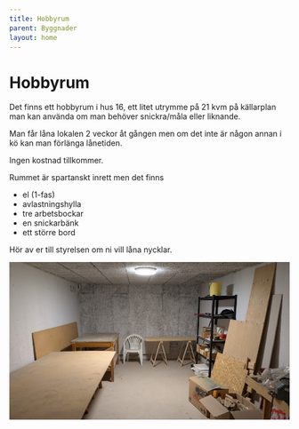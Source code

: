 ```yaml
---
title: Hobbyrum
parent: Byggnader
layout: home
---
```


# Hobbyrum

Det finns ett hobbyrum i hus 16, ett litet utrymme på 21 kvm på källarplan man kan använda om man behöver snickra/måla eller liknande.

Man får låna lokalen 2 veckor åt gången men om det inte är någon annan i kö kan man förlänga lånetiden.

Ingen kostnad tillkommer.

Rummet är spartanskt inrett men det finns
- el (1-fas)
- avlastningshylla
- tre arbetsbockar
- en snickarbänk
- ett större bord

Hör av er till styrelsen om ni vill låna nycklar.

![hobbyrum-1](assets/hobbyrum-1.jpg)
